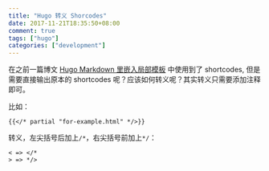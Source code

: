 ```yaml
---
title: "Hugo 转义 Shorcodes"
date: 2017-11-21T18:35:50+08:00
comment: true
tags: ["hugo"]
categories: ["development"]
---
```


在之前一篇博文 [Hugo Markdown 里嵌入局部模板](/post/hugo/markdown-embed-partial) 中使用到了 shortcodes,
但是需要直接输出原本的 shortcodes 呢？应该如何转义呢？其实转义只需要添加注释即可。

比如：

```
{{</* partial "for-example.html" */>}}
```

转义，左尖括号后加上`/*`，右尖括号前加上`*/`：
```
< => </*
> => */>
```
<!--more-->